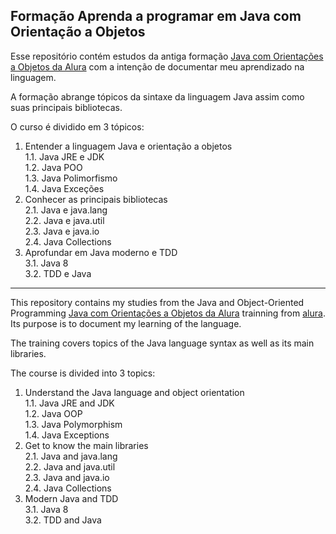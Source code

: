 ## Formação Aprenda a programar em Java com Orientação a Objetos

Esse repositório contém estudos da antiga formação [Java com Orientações a Objetos da Alura](https://www.alura.com.br/formacao-java) com a intenção de documentar meu aprendizado na linguagem.

A formação abrange tópicos da sintaxe da linguagem Java assim como suas principais bibliotecas.

O curso é dividido em 3 tópicos:

1. Entender a linguagem Java e orientação a objetos<br />
   1.1. Java JRE e JDK<br />
   1.2. Java POO<br />
   1.3. Java Polimorfismo<br />
   1.4. Java Exceções<br />
2. Conhecer as principais bibliotecas<br />
   2.1. Java e java.lang<br />
   2.2. Java e java.util<br />
   2.3. Java e java.io<br />
   2.4. Java Collections<br />
3. Aprofundar em Java moderno e TDD<br />
   3.1. Java 8<br />
   3.2. TDD e Java<br />

---

This repository contains my studies from the Java and Object-Oriented Programming [Java com Orientações a Objetos da Alura](https://www.alura.com.br/formacao-java) trainning from [alura](https://www.alura.com.br/). Its purpose is to document my learning of the language.

The training covers topics of the Java language syntax as well as its main libraries.

The course is divided into 3 topics:

1. Understand the Java language and object orientation<br />
   1.1. Java JRE and JDK<br />
   1.2. Java OOP<br />
   1.3. Java Polymorphism<br />
   1.4. Java Exceptions<br />
2. Get to know the main libraries<br />
   2.1. Java and java.lang<br />
   2.2. Java and java.util<br />
   2.3. Java and java.io<br />
   2.4. Java Collections<br />
3. Modern Java and TDD<br />
   3.1. Java 8<br />
   3.2. TDD and Java<br />
